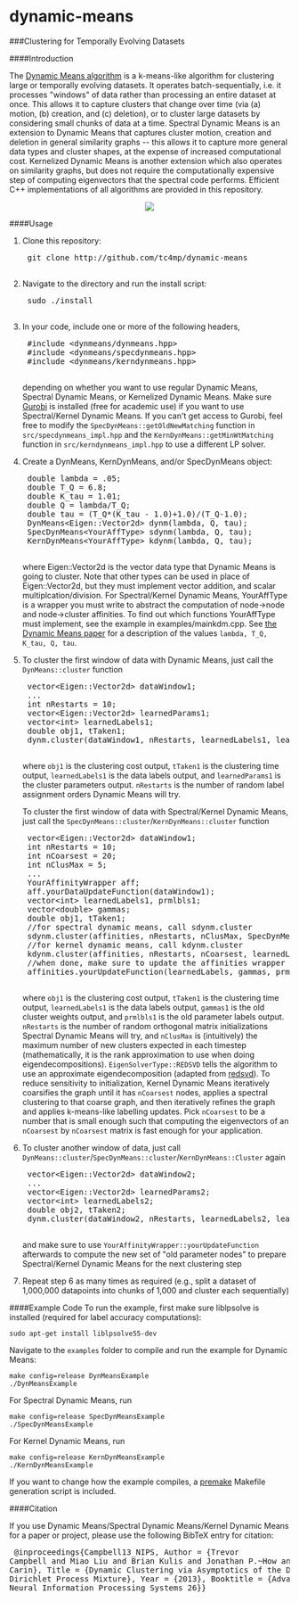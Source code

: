 dynamic-means
=============

###Clustering for Temporally Evolving Datasets

####Introduction

The [Dynamic Means algorithm](http://arxiv.org/abs/1305.6659) is a k-means-like algorithm for clustering large or temporally evolving datasets.
It operates batch-sequentially, i.e. it processes "windows" of data rather than processing an entire dataset
at once. This allows it to capture clusters that change over time (via (a) motion, (b) creation, and (c) deletion), or to
cluster large datasets by considering small chunks of data at a time. Spectral Dynamic Means is an extension 
to Dynamic Means that captures cluster motion, creation and deletion in general similarity graphs -- this allows
it to capture more general data types and cluster shapes, at the expense of increased computational cost.
Kernelized Dynamic Means is another extension which also operates on similarity graphs, but does not require
the computationally expensive step of computing eigenvectors that the spectral code performs.
Efficient C++ implementations of all algorithms are provided in this repository.

<p align="center">
<img src="https://github.com/tc4mp/dynamic-means/blob/master/imgs/clustermotion.png?raw=true"/>
</p>


####Usage
1. Clone this repository:
	<pre>
    git clone http://github.com/tc4mp/dynamic-means
    </pre>

2. Navigate to the directory and run the install script:
	<pre>
	sudo ./install
	</pre>
3. In your code, include one or more of the following headers,
	<pre>
	#include &lt;dynmeans/dynmeans.hpp>
	#include &lt;dynmeans/specdynmeans.hpp>
	#include &lt;dynmeans/kerndynmeans.hpp>
	</pre>
    depending on whether you want to use regular Dynamic Means,
    Spectral Dynamic Means, or 
    Kernelized Dynamic Means. Make sure [Gurobi](www.gurobi.com) is installed (free for academic use) if 
   you want to use Spectral/Kernel Dynamic Means. If you can't get access to Gurobi, feel free to modify
   the `SpecDynMeans::getOldNewMatching` function in `src/specdynmeans_impl.hpp` and
   the `KernDynMeans::getMinWtMatching` function in `src/kerndynmeans_impl.hpp` to use a different
   LP solver.
4. Create a DynMeans, KernDynMeans, and/or SpecDynMeans object:
	<pre>
	double lambda = .05;
	double T_Q = 6.8;
	double K_tau = 1.01;
	double Q = lambda/T_Q;
	double tau = (T_Q*(K_tau - 1.0)+1.0)/(T_Q-1.0);
	DynMeans&lt;Eigen::Vector2d> dynm(lambda, Q, tau);
	SpecDynMeans&lt;YourAffType> sdynm(lambda, Q, tau);
	KernDynMeans&lt;YourAffType> kdynm(lambda, Q, tau);
	</pre>
	where Eigen::Vector2d is the vector data type that Dynamic Means is going to cluster.
	Note that other types can be used in place of Eigen::Vector2d, but they must
	implement vector addition, and scalar multiplcation/division. For Spectral/Kernel Dynamic Means,
	YourAffType is a wrapper you must write to abstract the computation of node->node and node->cluster affinities. To 
	find out which functions YourAffType must implement, see the example in examples/mainkdm.cpp. 
	See [the Dynamic Means paper](http://arxiv.org/abs/1305.6659) for a description
	of the values `lambda, T_Q, K_tau, Q, tau`.

5. To cluster the first window of data with Dynamic Means, just call the `DynMeans::cluster` function
	<pre>
	vector&lt;Eigen::Vector2d> dataWindow1;
	...
	int nRestarts = 10;
	vector&lt;Eigen::Vector2d> learnedParams1;
	vector&lt;int> learnedLabels1;
	double obj1, tTaken1;
	dynm.cluster(dataWindow1, nRestarts, learnedLabels1, learnedParams1, obj1, tTaken1);
	</pre>
	where `obj1` is the clustering cost output, `tTaken1` is the clustering time output, 
	`learnedLabels1` is the data labels output, and `learnedParams1` is the cluster parameters output.
	`nRestarts` is the number of random label assignment orders Dynamic Means will try.
	
	To cluster the first window of data with Spectral/Kernel Dynamic Means, just call the `SpecDynMeans::cluster`/`KernDynMeans::cluster` function
	<pre>
	vector&lt;Eigen::Vector2d> dataWindow1;
	int nRestarts = 10;
	int nCoarsest = 20;
	int nClusMax = 5;
	...
	YourAffinityWrapper aff;
	aff.yourDataUpdateFunction(dataWindow1);
	vector&lt;int> learnedLabels1, prmlbls1;
	vector&lt;double> gammas;
	double obj1, tTaken1;
	//for spectral dynamic means, call sdynm.cluster
	sdynm.cluster(affinities, nRestarts, nClusMax, SpecDynMeans<YourAffinityWrapper>::EigenSolverType::REDSVD learnedLabels1, obj1, gammas1, prmlbls1, tTaken1);
	//for kernel dynamic means, call kdynm.cluster
	kdynm.cluster(affinities, nRestarts, nCoarsest, learnedLabels1, obj1, gammas1, prmlbls1, tTaken1);
	//when done, make sure to update the affinities wrapper with the new clustering
	affinities.yourUpdateFunction(learnedLabels, gammas, prmlbls);
	</pre>
	where `obj1` is the clustering cost output, `tTaken1` is the clustering time output, 
	`learnedLabels1` is the data labels output, `gammas1` is the old cluster weights output, and `prmlbls1` 
	is the old parameter labels output. 
	`nRestarts` is the number of random orthogonal matrix initializations Spectral Dynamic Means will try,
	and `nClusMax` is (intuitively) the maximum number of new clusters expected in each timestep (mathematically,
	it is the rank approximation to use when doing eigendecompositions). `EigenSolverType::REDSVD` tells
	the algorithm to use an approximate eigendecomposition (adapted from [redsvd](https://code.google.com/p/redsvd/)).
	To reduce sensitivity to initialization, 
	Kernel Dynamic Means iteratively coarsifies the graph until it has `nCoarsest` nodes, applies a spectral clustering to that coarse graph,
	and then iteratively refines the graph and applies k-means-like labelling updates. Pick `nCoarsest` to be a number that is small enough
	such that computing the eigenvectors of an `nCoarsest` by `nCoarsest` matrix is fast enough for your application.

6. To cluster another window of data, just call `DynMeans::cluster`/`SpecDynMeans::cluster`/`KernDynMeans::Cluster` again
	<pre>
	vector&lt;Eigen::Vector2d> dataWindow2;
	...
	vector&lt;Eigen::Vector2d> learnedParams2;
	vector&lt;int> learnedLabels2;
	double obj2, tTaken2;
	dynm.cluster(dataWindow2, nRestarts, learnedLabels2, learnedParams2, obj2, tTaken2);
	</pre>
	and make sure to use `YourAffinityWrapper::yourUpdateFunction` afterwards to compute the new set of "old parameter nodes"
	to prepare Spectral/Kernel Dynamic Means for the next clustering step

7. Repeat step 6 as many times as required (e.g., split a dataset of 1,000,000 datapoints into chunks of 1,000 and cluster each sequentially) 

####Example Code
To run the example, first make sure liblpsolve is installed (required for label accuracy computations):
    
    sudo apt-get install liblpsolve55-dev
   

Navigate to the `examples` folder to compile and run the example for Dynamic Means:
    
    make config=release DynMeansExample
    ./DynMeansExample

For Spectral Dynamic Means, run

    make config=release SpecDynMeansExample
    ./SpecDynMeansExample
 
For Kernel Dynamic Means, run

    make config=release KernDynMeansExample
    ./KernDynMeansExample

If you want to change how the example compiles, a [premake](http://industriousone.com/premake) 
Makefile generation script is included.

####Citation

If you use Dynamic Means/Spectral Dynamic Means/Kernel Dynamic Means for a paper or project, please use the following BibTeX entry for citation:
	<pre>
    @inproceedings{Campbell13_NIPS,
    	Author = {Trevor Campbell and Miao Liu and Brian Kulis and Jonathan P.~How and Lawrence Carin},
    	Title = {Dynamic Clustering via Asymptotics of the Dependent Dirichlet Process Mixture},
    	Year = {2013},
    	Booktitle = {Advances in Neural Information Processing Systems 26}}
   	</pre>


